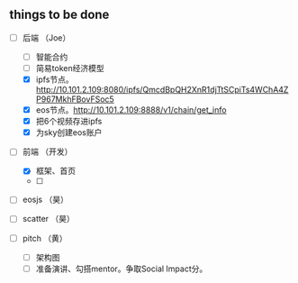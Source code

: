 ## things to be done 

 * [ ] 后端 （Joe）
    * [ ] 智能合约 
    * [ ] 简易token经济模型
    * [x] ipfs节点。http://10.101.2.109:8080/ipfs/QmcdBpQH2XnR1djTtSCpiTs4WChA4ZP967MkhFBovFSoc5
    * [x] eos节点。http://10.101.2.109:8888/v1/chain/get_info
    * [x] 把6个视频存进ipfs
    * [x] 为sky创建eos账户

* [ ] 前端 （开发）
    * [x] 框架、首页
    * [ ] 

* [ ] eosjs （昊）

* [ ] scatter （昊）

* [ ] pitch （黄）
    * [ ] 架构图
    * [ ] 准备演讲、勾搭mentor。争取Social Impact分。
